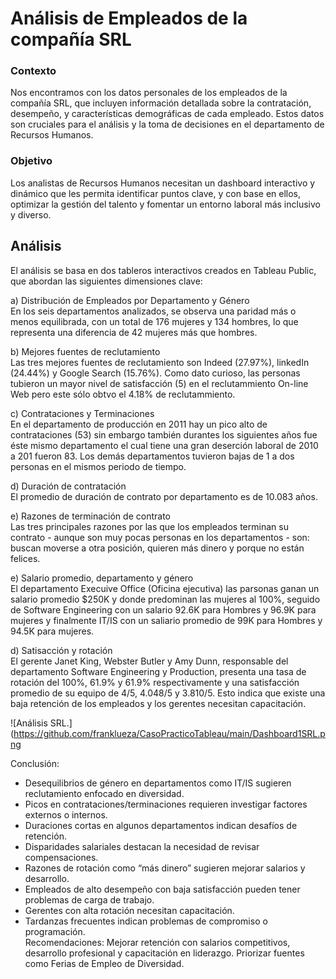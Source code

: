 # Análisis de Empleados de la compañía SRL
### Contexto 
Nos encontramos con los datos personales de los empleados de la compañía SRL, que incluyen información detallada sobre la contratación, desempeño, y características 
demográficas de cada empleado. Estos datos son cruciales para el análisis y la toma de decisiones en el departamento de Recursos Humanos.
### Objetivo 
Los analistas de Recursos Humanos necesitan un dashboard interactivo y dinámico que les permita identificar puntos clave, y con base en ellos, optimizar la gestión del talento y fomentar un entorno laboral más inclusivo y diverso. 

## Análisis
El análisis se basa en dos tableros interactivos creados en Tableau Public, que abordan las siguientes dimensiones clave: 

a) Distribución de Empleados por Departamento y Género  
En los seis departamentos analizados, se observa una paridad más o menos equilibrada, con un total de 176 mujeres y 134 hombres, lo que representa una diferencia de 42 mujeres más que hombres.  
  
b) Mejores fuentes de reclutamiento  
Las tres mejores fuentes de reclutamiento son Indeed (27.97%), linkedIn (24.44%) y Google Search (15.76%). Como dato curioso, las personas tubieron un mayor nivel de satisfacción (5) en el reclutammiento On-line Web pero este sólo obtvo el 4.18% de reclutammiento.  

c) Contrataciones y Terminaciones  
En el departamento de producción en 2011 hay un pico alto de contrataciones (53) sin embargo también durantes los siguientes años fue éste mismo departamento el cual tiene una gran deserción laboral de 2010 a 201 fueron 83. Los demás departamentos tuvieron bajas de 1 a dos personas en el mismos periodo de tiempo.

d) Duración de contratación   
El promedio de duración de contrato por departamento es de 10.083 años.  

e) Razones de terminación de contrato  
Las tres principales razones por las que los empleados terminan su contrato - aunque son muy pocas personas en los departamentos - son: buscan moverse a otra posición, quieren más dinero y porque no están felices. 

e) Salario promedio, departamento y género  
El departamento Execuive Office (Oficina ejecutiva) las parsonas ganan un salario promedio $250K y donde predominan las mujeres al 100%, seguido de Software Engineering con un salario 92.6K para Hombres y 96.9K para mujeres y finalmente IT/IS con un saliario promedio de 99K para Hombres y 94.5K para mujeres. 

d) Satisacción y rotación  
El gerente Janet King, Webster Butler y Amy Dunn, responsable del departamento Software Engineering y Production, presenta una tasa de rotación del 100%, 61.9% y 61.9% respectivamente  y una satisfacción promedio de su equipo de 4/5, 4.048/5 y 3.810/5. Esto indica que existe una baja retención de los empleados y los gerentes necesitan capacitación.


![Análisis SRL.](https://github.com/franklueza/CasoPracticoTableau/main/Dashboard1SRL.png

Conclusión:  
- Desequilibrios de género en departamentos como IT/IS sugieren reclutamiento enfocado en diversidad.
- Picos en contrataciones/terminaciones requieren investigar factores externos o internos.
- Duraciones cortas en algunos departamentos indican desafíos de retención.
- Disparidades salariales destacan la necesidad de revisar compensaciones.
- Razones de rotación como “más dinero” sugieren mejorar salarios y desarrollo.
- Empleados de alto desempeño con baja satisfacción pueden tener problemas de carga de trabajo.
- Gerentes con alta rotación necesitan capacitación.
- Tardanzas frecuentes indican problemas de compromiso o programación.  
Recomendaciones: Mejorar retención con salarios competitivos, desarrollo profesional y capacitación en liderazgo. Priorizar fuentes como Ferias de Empleo de Diversidad.
